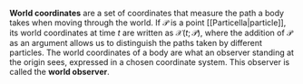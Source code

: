 **World coordinates** are a set of coordinates that measure the path a body takes when moving through the world. If $\mathcal{P}$ is a point [[Particella|particle]], its world coordinates at time $t$ are written as $\mathcal{X}(t;\mathcal{P})$, where the addition of $\mathcal{P}$ as an argument allows us to distinguish the paths taken by different particles. The world coordinates of a body are what an observer standing at the origin sees, expressed in a chosen coordinate system. This observer is called the **world observer**.